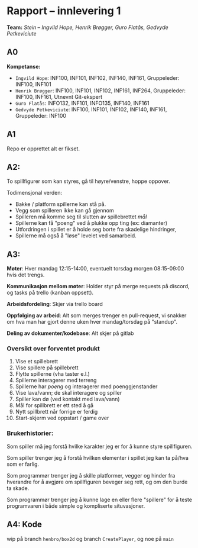 # Rapport – innlevering 1
**Team:** *Stein* – *Ingvild Hope, Henrik Brøgger, Guro Flatås, Gedvyde Petkeviciute*

## A0

**Kompetanse:**
* `Ingvild Hope`: INF100, INF101, INF102, INF140, INF161, Gruppeleder: INF100, INF101
* `Henrik Brøgger`: INF100, INF101, INF102, INF161, INF264, Gruppeleder: INF100, INF161, Utnevnt Git-ekspert
* `Guro Flatås`: INFO132, INF101, INFO135, INF140, INF161
* `Gedvyde Petkeviciute`:  INF100, INF101, INF102, INF140, INF161, Gruppeleder: INF100

## A1

Repo er opprettet alt er fikset.

## A2:

To spillfigurer som kan styres, gå til høyre/venstre, hoppe oppover.

Todimensjonal verden:

  * Bakke / platform spillerne kan stå på.
  * Vegg som spilleren ikke kan gå gjennom
  * Spilleren må komme seg til slutten av spillebrettet *mål*
  * Spillerne kan få "poeng" ved å plukke opp ting (ex: diamanter)
  * Utfordringen i spillet er å holde seg borte fra skadelige hindringer,
  * Spillerne må også å "løse" levelet ved samarbeid.

## A3:

**Møter**: Hver mandag 12:15-14:00, eventuelt torsdag morgen 08:15-09:00 hvis det trengs.

**Kommunikasjon mellom møter**: Holder styr på merge requests på discord, og tasks på trello (kanban oppsett).

**Arbeidsfordeling**: Skjer via trello board

**Oppfølging av arbeid**: Alt som merges trenger en pull-request, vi snakker om hva man har gjort denne uken hver mandag/torsdag på "standup".

**Deling av dokumenter/kodebase**: Alt skjer på gitlab

### Oversikt over forventet produkt

1. Vise et spillebrett
2. Vise spillere på spillebrett
3. Flytte spillerne (vha taster e.l.)
4. Spillerne interagerer med terreng
5. Spillerne har *poeng* og interagerer med poenggjenstander
6. Vise lava/vann; de skal interagere og spiller
7. Spiller kan dø (ved kontakt med lava/vann)
8. Mål for spillbrett er ett sted å gå
9. Nytt spillbrett når forrige er ferdig
10. Start-skjerm ved oppstart / game over

### Brukerhistorier:

Som spiller må jeg forstå hvilke karakter jeg er for å kunne styre spillfiguren.

Som spiller trenger jeg å forstå hvilken elementer i spillet jeg kan ta på/hva som er farlig.

Som programmør trenger jeg å skille platformer, vegger og hinder fra hverandre for å avgjøre om spillfiguren beveger seg rett, og om den burde ta skade.

Som programmør trenger jeg å kunne lage en eller flere "spillere" for å teste programvaren i både simple og kompliserte situvasjoner.

## A4: Kode

wip på branch `henbro/box2d` og branch `CreatePlayer`, og noe på `main`
